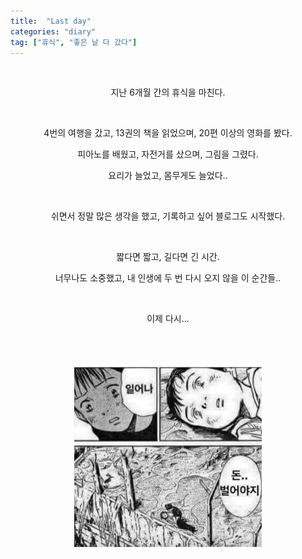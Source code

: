 ```yaml
---
title:  "Last day"
categories: "diary"
tag: ["휴식", "좋은 날 다 갔다"]
---
```


<br>
<p align="center">
지난 6개월 간의 휴식을 마친다.
</p>

<br>

<p align="center">
4번의 여행을 갔고, 13권의 책을 읽었으며, 20편 이상의 영화를 봤다.

<p align="center">
피아노를 배웠고, 자전거를 샀으며, 그림을 그렸다.

<p align="center">
요리가 늘었고, 몸무게도 늘었다..
</p>

<br>

<p align="center">
쉬면서 정말 많은 생각을 했고, 기록하고 싶어 블로그도 시작했다.
</p>

<br>

<p align="center">
짧다면 짧고, 길다면 긴 시간.

<p align="center">
너무나도 소중했고, 내 인생에 두 번 다시 오지 않을 이 순간들..
</p>

<br>

<p align="center">
이제 다시...
</p>

<br>
<br>

<p align="center">
<img src="/images/money.png" width=300>
